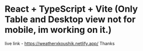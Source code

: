 # React + TypeScript + Vite (Only Table and Desktop view not for mobile, im working on it.)
live link - https://weatherxkoushik.netlify.app/
Thanks
